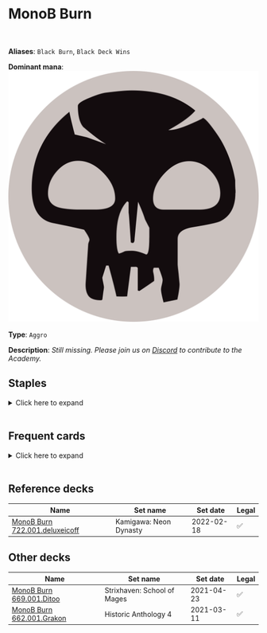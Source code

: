 <!-- This page is automatically generated by Myr: do not update it manually. Changes directly applied here will be lost. -->
# MonoB Burn
<br/>

**Aliases**: `Black Burn`, `Black Deck Wins`


**Dominant mana**: <img src="../resources/images/mana/B.png" class="dominant-mana-icon"/>

**Type**: `Aggro`

**Description**: _Still missing. Please join us on [Discord](https://discord.gg/fYQbpjjkQ3) to contribute to the Academy._


## **Staples**

<details>
  <summary>Click here to expand</summary>
<a href="https://scryfall.com/card/ddk/57/bump-in-the-night"><img src="https://c1.scryfall.com/file/scryfall-cards/normal/front/3/2/320e394c-c8b1-42ad-91a5-6d57296f85ab.jpg" class="archetype-card rounded-image"/></a>
<a href="https://scryfall.com/card/thb/96/fruit-of-tizerus"><img src="https://c1.scryfall.com/file/scryfall-cards/normal/front/6/6/66e577a0-e5d7-4e6a-919c-d85c2ae819ce.jpg" class="archetype-card rounded-image"/></a>
<a href="https://scryfall.com/card/cm2/77/sign-in-blood"><img src="https://c1.scryfall.com/file/scryfall-cards/normal/front/6/1/61388c28-9428-473c-973a-0a82b6b83d62.jpg" class="archetype-card rounded-image"/></a>
<a href="https://scryfall.com/card/eve/44/soul-reap"><img src="https://c1.scryfall.com/file/scryfall-cards/normal/front/e/2/e2a129e2-bed5-4ee7-b223-851452f72682.jpg" class="archetype-card rounded-image"/></a>
<a href="https://scryfall.com/card/m19/120/sovereigns-bite"><img src="https://c1.scryfall.com/file/scryfall-cards/normal/front/5/3/5326d251-bb91-4653-b1fa-44f14c4e0b88.jpg" class="archetype-card rounded-image"/></a>
<a href="https://scryfall.com/card/vma/143/tyrants-choice"><img src="https://c1.scryfall.com/file/scryfall-cards/normal/front/5/e/5ed37b1c-7377-40bd-ae98-7f5ce56156b1.jpg" class="archetype-card rounded-image"/></a>
</details><br/>



## **Frequent cards**

<details>
  <summary>Click here to expand</summary>
<a href="https://scryfall.com/card/soi/98/alms-of-the-vein"><img src="https://c1.scryfall.com/file/scryfall-cards/normal/front/7/9/79b80948-a3cd-4962-8fce-d58f2db7e68e.jpg" class="archetype-card rounded-image"/></a>
<a href="https://scryfall.com/card/znc/40/changeling-outcast"><img src="https://c1.scryfall.com/file/scryfall-cards/normal/front/0/d/0dc046ef-eeb9-4ef7-8cc5-172b7346355e.jpg" class="archetype-card rounded-image"/></a>
<a href="https://scryfall.com/card/cma/58/evincars-justice"><img src="https://c1.scryfall.com/file/scryfall-cards/normal/front/2/e/2e0fffc6-4395-441e-95a9-c9cf33af7907.jpg" class="archetype-card rounded-image"/></a>
<a href="https://scryfall.com/card/nph/61/geths-verdict"><img src="https://c1.scryfall.com/file/scryfall-cards/normal/front/7/a/7a20b5a2-8613-49ed-b5cc-7cae9d0e0850.jpg" class="archetype-card rounded-image"/></a>
<a href="https://scryfall.com/card/zen/93/guul-draz-vampire"><img src="https://c1.scryfall.com/file/scryfall-cards/normal/front/f/3/f3c92575-1c97-48bf-801b-22f34040cf9a.jpg" class="archetype-card rounded-image"/></a>
<a href="https://scryfall.com/card/mor/68/morsel-theft"><img src="https://c1.scryfall.com/file/scryfall-cards/normal/front/c/a/cac48152-81c0-4cdc-8e3c-bfbe7b068b28.jpg" class="archetype-card rounded-image"/></a>
<a href="https://scryfall.com/card/kld/95/night-market-lookout"><img src="https://c1.scryfall.com/file/scryfall-cards/normal/front/4/e/4edb03b7-e5a2-4ba1-b0ec-bfbfeaa94efd.jpg" class="archetype-card rounded-image"/></a>
<a href="https://scryfall.com/card/neo/117/okiba-reckoner-raid-nezumi-road-captain"><img src="https://c1.scryfall.com/file/scryfall-cards/normal/front/4/f/4f0582b4-d951-4450-b158-4a34109e48cd.jpg" class="archetype-card rounded-image"/></a>
<a href="https://scryfall.com/card/cmr/330/perilous-myr"><img src="https://c1.scryfall.com/file/scryfall-cards/normal/front/5/a/5a15c8ef-04ad-4aab-a7f1-c7a90c10eb50.jpg" class="archetype-card rounded-image"/></a>
<a href="https://scryfall.com/card/mor/74/prickly-boggart"><img src="https://c1.scryfall.com/file/scryfall-cards/normal/front/5/5/55121b63-22a6-4923-82e9-c55f66742980.jpg" class="archetype-card rounded-image"/></a>
<a href="https://scryfall.com/card/iko/99/serrated-scorpion"><img src="https://c1.scryfall.com/file/scryfall-cards/normal/front/b/c/bc8f0242-35e1-4409-9321-56e742e8fef4.jpg" class="archetype-card rounded-image"/></a>
<a href="https://scryfall.com/card/vow/136/vampires-kiss"><img src="https://c1.scryfall.com/file/scryfall-cards/normal/front/9/7/974bf8cc-4259-48cc-8e7f-1580bb010d3f.jpg" class="archetype-card rounded-image"/></a>
<a href="https://scryfall.com/card/khm/117/village-rites"><img src="https://c1.scryfall.com/file/scryfall-cards/normal/front/0/f/0fab9ee8-776a-48e5-b309-bcd381e67bf7.jpg" class="archetype-card rounded-image"/></a>
</details><br/>



## **Reference decks**

| Name | Set name | Set date | Legal |
| -----| -------- | -------- | ----- |
| [MonoB Burn 722.001.deluxeicoff](https://www.mtggoldfish.com/deck/4775947) | Kamigawa: Neon Dynasty | 2022-02-18 | ✅ |




## **Other decks**

| Name | Set name | Set date | Legal |
| -----| -------- | -------- | ----- |
| [MonoB Burn 669.001.Ditoo](https://www.mtggoldfish.com/deck/4775946) | Strixhaven: School of Mages | 2021-04-23 | ✅ |
| [MonoB Burn 662.001.Grakon](https://www.mtggoldfish.com/deck/4775945) | Historic Anthology 4 | 2021-03-11 | ✅ |





